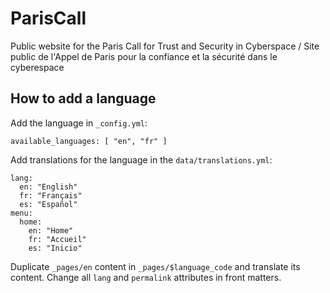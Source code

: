 # ParisCall
Public website for the Paris Call for Trust and Security in Cyberspace / Site public de l'Appel de Paris pour la confiance et la sécurité dans le cyberespace

## How to add a language

Add the language in `_config.yml`:

```
available_languages: [ "en", "fr" ]
```

Add translations for the language in the `data/translations.yml`:

```
lang:
  en: "English"
  fr: "Français"
  es: "Español"
menu:
  home:
    en: "Home"
    fr: "Accueil"
    es: "Inicio"
```

Duplicate `_pages/en` content in `_pages/$language_code` and translate its content.
Change all `lang` and `permalink`  attributes in front matters.
